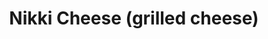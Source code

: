 ---
category: kids
name: Nikki Cheese (grilled cheese)
title: Nikki Cheese (grilled cheese)
price: '9.95'
---